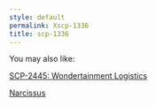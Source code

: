 ```yaml
---
style: default
permalink: Xscp-1336
title: scp-1336
---
```

You may also like:

[SCP-2445: Wondertainment Logistics](http://scp-wiki.net/scp-2445)

[Narcissus](http://scp-wiki.net/narcissus)
